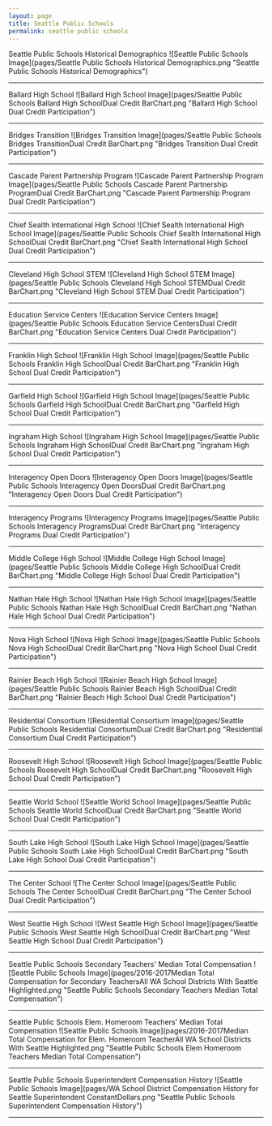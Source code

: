 ```yaml
---
layout: page
title: Seattle Public Schools
permalink: seattle public schools
---
```



Seattle Public Schools Historical Demographics
![Seattle Public Schools Image](pages/Seattle Public Schools Historical Demographics.png "Seattle Public Schools Historical Demographics")

___

Ballard High School
![Ballard High School Image](pages/Seattle Public Schools Ballard High SchoolDual Credit BarChart.png "Ballard High School Dual Credit Participation")

___

Bridges Transition
![Bridges Transition Image](pages/Seattle Public Schools Bridges TransitionDual Credit BarChart.png "Bridges Transition Dual Credit Participation")

___

Cascade Parent Partnership Program
![Cascade Parent Partnership Program Image](pages/Seattle Public Schools Cascade Parent Partnership ProgramDual Credit BarChart.png "Cascade Parent Partnership Program Dual Credit Participation")

___

Chief Sealth International High School
![Chief Sealth International High School Image](pages/Seattle Public Schools Chief Sealth International High SchoolDual Credit BarChart.png "Chief Sealth International High School Dual Credit Participation")

___

Cleveland High School STEM
![Cleveland High School STEM Image](pages/Seattle Public Schools Cleveland High School STEMDual Credit BarChart.png "Cleveland High School STEM Dual Credit Participation")

___

Education Service Centers
![Education Service Centers Image](pages/Seattle Public Schools Education Service CentersDual Credit BarChart.png "Education Service Centers Dual Credit Participation")

___

Franklin High School
![Franklin High School Image](pages/Seattle Public Schools Franklin High SchoolDual Credit BarChart.png "Franklin High School Dual Credit Participation")

___

Garfield High School
![Garfield High School Image](pages/Seattle Public Schools Garfield High SchoolDual Credit BarChart.png "Garfield High School Dual Credit Participation")

___

Ingraham High School
![Ingraham High School Image](pages/Seattle Public Schools Ingraham High SchoolDual Credit BarChart.png "Ingraham High School Dual Credit Participation")

___

Interagency Open Doors
![Interagency Open Doors Image](pages/Seattle Public Schools Interagency Open DoorsDual Credit BarChart.png "Interagency Open Doors Dual Credit Participation")

___

Interagency Programs
![Interagency Programs Image](pages/Seattle Public Schools Interagency ProgramsDual Credit BarChart.png "Interagency Programs Dual Credit Participation")

___

Middle College High School
![Middle College High School Image](pages/Seattle Public Schools Middle College High SchoolDual Credit BarChart.png "Middle College High School Dual Credit Participation")

___

Nathan Hale High School
![Nathan Hale High School Image](pages/Seattle Public Schools Nathan Hale High SchoolDual Credit BarChart.png "Nathan Hale High School Dual Credit Participation")

___

Nova High School
![Nova High School Image](pages/Seattle Public Schools Nova High SchoolDual Credit BarChart.png "Nova High School Dual Credit Participation")

___

Rainier Beach High School
![Rainier Beach High School Image](pages/Seattle Public Schools Rainier Beach High SchoolDual Credit BarChart.png "Rainier Beach High School Dual Credit Participation")

___

Residential Consortium
![Residential Consortium Image](pages/Seattle Public Schools Residential ConsortiumDual Credit BarChart.png "Residential Consortium Dual Credit Participation")

___

Roosevelt High School
![Roosevelt High School Image](pages/Seattle Public Schools Roosevelt High SchoolDual Credit BarChart.png "Roosevelt High School Dual Credit Participation")

___

Seattle World School
![Seattle World School Image](pages/Seattle Public Schools Seattle World SchoolDual Credit BarChart.png "Seattle World School Dual Credit Participation")

___

South Lake High School
![South Lake High School Image](pages/Seattle Public Schools South Lake High SchoolDual Credit BarChart.png "South Lake High School Dual Credit Participation")

___

The Center School
![The Center School Image](pages/Seattle Public Schools The Center SchoolDual Credit BarChart.png "The Center School Dual Credit Participation")

___

West Seattle High School
![West Seattle High School Image](pages/Seattle Public Schools West Seattle High SchoolDual Credit BarChart.png "West Seattle High School Dual Credit Participation")

___

Seattle Public Schools Secondary Teachers' Median Total Compensation
![Seattle Public Schools Image](pages/2016-2017Median Total Compensation for Secondary TeachersAll WA School Districts With Seattle Highlighted.png "Seattle Public Schools Secondary Teachers Median Total Compensation")

___

Seattle Public Schools Elem. Homeroom Teachers' Median Total Compensation
![Seattle Public Schools Image](pages/2016-2017Median Total Compensation for Elem. Homeroom TeacherAll WA School Districts With Seattle Highlighted.png "Seattle Public Schools Elem Homeroom Teachers Median Total Compensation")

___

Seattle Public Schools Superintendent Compensation History
![Seattle Public Schools Image](pages/WA School District Compensation History for Seattle Superintendent ConstantDollars.png "Seattle Public Schools Superintendent Compensation History")

___

